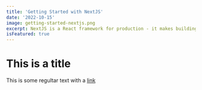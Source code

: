 ```yaml
---
title: 'Getting Started with NextJS'
date: '2022-10-15'
image: getting-started-nextjs.png
excerpt: NextJS is a React framework for production - it makes building fullstack React apps and site a breeze and ships with built-in SSR.
isFeatured: true
---
```


# This is a title

This is some regultar text with a [link](http://www.google.com)